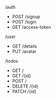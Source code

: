 /auth
- POST /signup
- POST /login
- GET /access-token

/user
- GET /details
- PUT /avatar

/todos
- GET /
- GET /{id}
- POST /
- DELETE /{id}
- PATCH /{id}